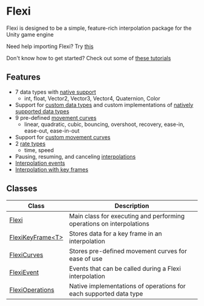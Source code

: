 # Flexi
Flexi is designed to be a simple, feature-rich interpolation package for the Unity game engine

Need help importing Flexi? Try [this](Tutorials/Import.md)

Don't know how to get started? Check out some of [these tutorials](Tutorials/Tutorials.md)

## Features
- 7 data types with [native support](FlexiOperations/FlexiOperations.md)
  - int, float, Vector2, Vector3, Vector4, Quaternion, Color
- Support for [custom data types](Flexi/InterpolateGeneric.md) and custom implementations of [natively supported data types](FlexiOperations/FlexiOperations.md)
- 9 pre-defined [movement curves](FlexiCurves/FlexiCurves.md)
  - linear, quadratic, cubic, bouncing, overshoot, recovery, ease-in, ease-out, ease-in-out
- Support for [custom movement curves](FlexiKeyFrame/FlexiKeyFrameConstructor.md)
- 2 [rate types](Flexi/Rate.md)
  - time, speed
- Pausing, resuming, and canceling [interpolations](Flexi/Flexi.md)
- [Interpolation events](FlexiEvent/FlexiEvent.md)
- [Interpolation with key frames](FlexiKeyFrame/FlexiKeyFrame.md)

## Classes
| Class | Description
| - | - |
| [Flexi](Flexi/Flexi.md) | Main class for executing and performing operations on interpolations |
| [FlexiKeyFrame\<T>](FlexiKeyFrame/FlexiKeyFrame.md) | Stores data for a key frame in an interpolation |
| [FlexiCurves](FlexiCurves/FlexiCurves.md) | Stores pre-defined movement curves for ease of use |
| [FlexiEvent](FlexiEvent/FlexiEvent.md) | Events that can be called during a Flexi interpolation |
| [FlexiOperations](FlexiOperations/FlexiOperations.md) | Native implementations of operations for each supported data type |

